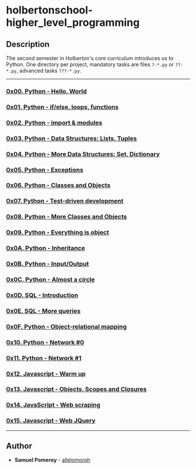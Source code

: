 # holbertonschool-higher_level_programming

## Description
The second semester in Holberton's core curriculum introduces us to Python. One directory per project, mandatory tasks are files `?-*.py` or `??-*.py`, advanced tasks `???-*.py`.

---

### [0x00. Python - Hello, World](./0x00-python-hello_world/)


### [0x01. Python - if/else, loops, functions](./0x01-python-if_else_loops_functions/)


### [0x02. Python - import & modules](./0x02-python-import_modules/)


### [0x03. Python - Data Structures: Lists, Tuples](./0x03-python-data_structures/)


### [0x04. Python - More Data Structures: Set, Dictionary](./0x04-python-more_data_structures/)


### [0x05. Python - Exceptions](./0x05-python-exceptions/)


### [0x06. Python - Classes and Objects](./0x06-python-classes/)


### [0x07. Python - Test-driven development](./0x07-python-test_driven_development/)


### [0x08. Python - More Classes and Objects](./0x08-python-more_classes/)


### [0x09. Python - Everything is object](./0x09-python-everything_is_object/)


### [0x0A. Python - Inheritance](./0x0A-python-inheritance/)


### [0x0B. Python - Input/Output](./0x0B-python-input_output/)


### [0x0C. Python - Almost a circle](./0x0C-python-almost_a_circle/)


### [0x0D. SQL - Introduction](./0x0D-SQL_introduction/)


### [0x0E. SQL - More queries](./0x0E-SQL_more_queries/)


### [0x0F. Python - Object-relational mapping](./0x0F-python-object_relational_mapping/)


### [0x10. Python - Network #0](./0x10-python-network_0/)


### [0x11. Python - Network #1](./0x11-python-network_1/)


### [0x12. Javascript - Warm up](./0x12-javascript-warm_up/)


### [0x13. Javascript - Objects, Scopes and Closures](./0x13-javascript_objects_scopes_closures/)


### [0x14. JavaScript - Web scraping](./0x14-javascript-web_scraping/)


### [0x15. Javascript - Web JQuery](./0x15-javascript-web_jquery/)


---

## Author
* **Samuel Pomeroy** - [allelomorph](github.com/allelomorph)